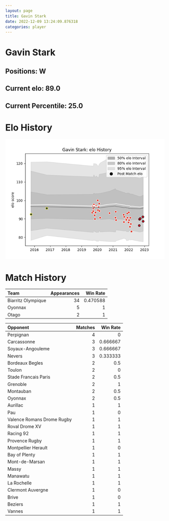 ```yaml
---  
layout: page  
title: Gavin Stark  
date: 2022-12-09 13:24:09.876318  
categories: player  
---
```

# Gavin Stark

## Positions: W

## Current elo: 89.0

## Current Percentile: 25.0

# Elo History


![elo history](history_GavinStark.png)
# Match History


| Team               |   Appearances |   Win Rate |
|:-------------------|--------------:|-----------:|
| Biarritz Olympique |            34 |   0.470588 |
| Oyonnax            |             5 |   1        |
| Otago              |             2 |   1        |

| Opponent                   |   Matches |   Win Rate |
|:---------------------------|----------:|-----------:|
| Perpignan                  |         4 |   0        |
| Carcassonne                |         3 |   0.666667 |
| Soyaux-Angouleme           |         3 |   0.666667 |
| Nevers                     |         3 |   0.333333 |
| Bordeaux Begles            |         2 |   0.5      |
| Toulon                     |         2 |   0        |
| Stade Francais Paris       |         2 |   0.5      |
| Grenoble                   |         2 |   1        |
| Montauban                  |         2 |   0.5      |
| Oyonnax                    |         2 |   0.5      |
| Aurillac                   |         1 |   1        |
| Pau                        |         1 |   0        |
| Valence Romans Drome Rugby |         1 |   1        |
| Roval Drome XV             |         1 |   1        |
| Racing 92                  |         1 |   1        |
| Provence Rugby             |         1 |   1        |
| Montpellier Herault        |         1 |   0        |
| Bay of Plenty              |         1 |   1        |
| Mont-de-Marsan             |         1 |   1        |
| Massy                      |         1 |   1        |
| Manawatu                   |         1 |   1        |
| La Rochelle                |         1 |   1        |
| Clermont Auvergne          |         1 |   0        |
| Brive                      |         1 |   0        |
| Beziers                    |         1 |   1        |
| Vannes                     |         1 |   1        |